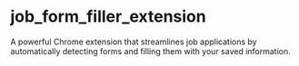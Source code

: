 # job_form_filler_extension
A powerful Chrome extension that streamlines job applications by automatically detecting forms and filling them with your saved information.

